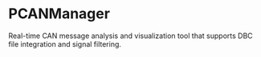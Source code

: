 # PCANManager
Real-time CAN message analysis and visualization tool that supports DBC file integration and signal filtering.
